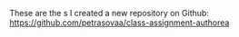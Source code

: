 These are the s
I created a new repository on Github:
https://github.com/petrasovaa/class-assignment-authorea
